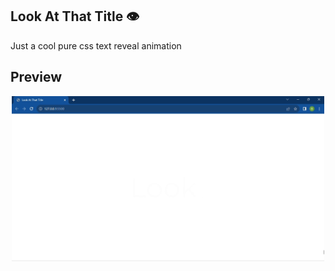 ## Look At That Title 👁 

Just a cool pure css text reveal animation 

## Preview

<div align="center">
  <img width=500px src="look.gif">
</div>

